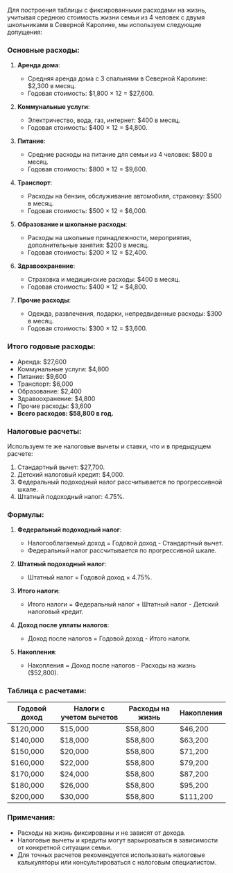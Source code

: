 Для построения таблицы с фиксированными расходами на жизнь, учитывая среднюю стоимость жизни семьи из 4 человек с двумя школьниками в Северной Каролине, мы используем следующие допущения:

### Основные расходы:
1. **Аренда дома**:
   - Средняя аренда дома с 3 спальнями в Северной Каролине: $2,300 в месяц.
   - Годовая стоимость: $1,800 × 12 = $27,600.

2. **Коммунальные услуги**:
   - Электричество, вода, газ, интернет: $400 в месяц.
   - Годовая стоимость: $400 × 12 = $4,800.

3. **Питание**:
   - Средние расходы на питание для семьи из 4 человек: $800 в месяц.
   - Годовая стоимость: $800 × 12 = $9,600.

4. **Транспорт**:
   - Расходы на бензин, обслуживание автомобиля, страховку: $500 в месяц.
   - Годовая стоимость: $500 × 12 = $6,000.

5. **Образование и школьные расходы**:
   - Расходы на школьные принадлежности, мероприятия, дополнительные занятия: $200 в месяц.
   - Годовая стоимость: $200 × 12 = $2,400.

6. **Здравоохранение**:
   - Страховка и медицинские расходы: $400 в месяц.
   - Годовая стоимость: $400 × 12 = $4,800.

7. **Прочие расходы**:
   - Одежда, развлечения, подарки, непредвиденные расходы: $300 в месяц.
   - Годовая стоимость: $300 × 12 = $3,600.

### Итого годовые расходы:
- Аренда: $27,600
- Коммунальные услуги: $4,800
- Питание: $9,600
- Транспорт: $6,000
- Образование: $2,400
- Здравоохранение: $4,800
- Прочие расходы: $3,600
- **Всего расходов: $58,800 в год.**

### Налоговые расчеты:
Используем те же налоговые вычеты и ставки, что и в предыдущем расчете:
1. Стандартный вычет: $27,700.
2. Детский налоговый кредит: $4,000.
3. Федеральный подоходный налог рассчитывается по прогрессивной шкале.
4. Штатный подоходный налог: 4.75%.

### Формулы:
1. **Федеральный подоходный налог**:
   - Налогооблагаемый доход = Годовой доход - Стандартный вычет.
   - Федеральный налог рассчитывается по прогрессивной шкале.

2. **Штатный подоходный налог**:
   - Штатный налог = Годовой доход × 4.75%.

3. **Итого налоги**:
   - Итого налоги = Федеральный налог + Штатный налог - Детский налоговый кредит.

4. **Доход после уплаты налогов**:
   - Доход после налогов = Годовой доход - Итого налоги.

5. **Накопления**:
   - Накопления = Доход после налогов - Расходы на жизнь ($52,800).

### Таблица с расчетами:

| Годовой доход | Налоги с учетом вычетов | Расходы на жизнь | Накопления |
|---------------|-------------------------|------------------|------------|
| $120,000      | $15,000                | $58,800          | $46,200    |
| $140,000      | $18,000                | $58,800          | $63,200    |
| $150,000      | $20,000                | $58,800          | $71,200    |
| $160,000      | $22,000                | $58,800          | $79,200    |
| $170,000      | $24,000                | $58,800          | $87,200    |
| $180,000      | $26,000                | $58,800          | $95,200   |
| $200,000      | $30,000                | $58,800          | $111,200   |

### Примечания:
- Расходы на жизнь фиксированы и не зависят от дохода.
- Налоговые вычеты и кредиты могут варьироваться в зависимости от конкретной ситуации семьи.
- Для точных расчетов рекомендуется использовать налоговые калькуляторы или консультироваться с налоговым специалистом.
